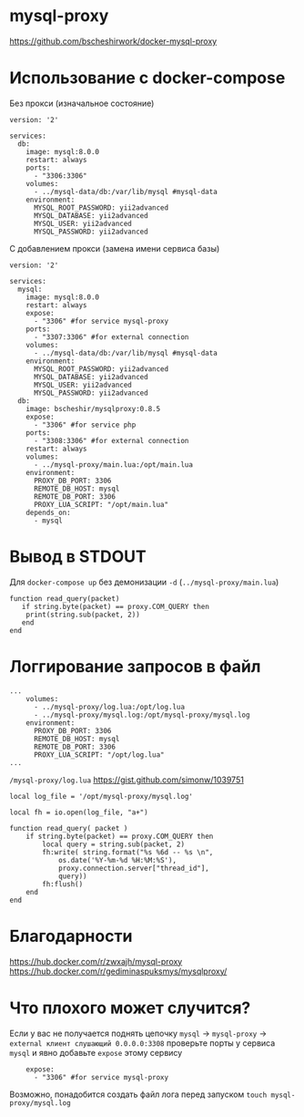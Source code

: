 # mysql-proxy
https://github.com/bscheshirwork/docker-mysql-proxy

# Использование с docker-compose

Без прокси (изначальное состояние)
```
version: '2'

services:
  db:
    image: mysql:8.0.0
    restart: always
    ports:
      - "3306:3306"
    volumes:
      - ../mysql-data/db:/var/lib/mysql #mysql-data
    environment:
      MYSQL_ROOT_PASSWORD: yii2advanced
      MYSQL_DATABASE: yii2advanced
      MYSQL_USER: yii2advanced
      MYSQL_PASSWORD: yii2advanced
```

С добавлением прокси (замена имени сервиса базы)
```
version: '2'

services:
  mysql:
    image: mysql:8.0.0
    restart: always
    expose:
      - "3306" #for service mysql-proxy
    ports:
      - "3307:3306" #for external connection
    volumes:
      - ../mysql-data/db:/var/lib/mysql #mysql-data
    environment:
      MYSQL_ROOT_PASSWORD: yii2advanced
      MYSQL_DATABASE: yii2advanced
      MYSQL_USER: yii2advanced
      MYSQL_PASSWORD: yii2advanced
  db:
    image: bscheshir/mysqlproxy:0.8.5
    expose:
      - "3306" #for service php
    ports:
      - "3308:3306" #for external connection
    restart: always
    volumes: 
      - ../mysql-proxy/main.lua:/opt/main.lua
    environment:
      PROXY_DB_PORT: 3306
      REMOTE_DB_HOST: mysql
      REMOTE_DB_PORT: 3306
      PROXY_LUA_SCRIPT: "/opt/main.lua"
    depends_on:
      - mysql
```

# Вывод в STDOUT
Для `docker-compose up` без демонизации `-d` (`../mysql-proxy/main.lua`)
```
function read_query(packet)
   if string.byte(packet) == proxy.COM_QUERY then
	print(string.sub(packet, 2))
   end
end
```

# Логгирование запросов в файл 

```
...
    volumes:
      - ../mysql-proxy/log.lua:/opt/log.lua
      - ../mysql-proxy/mysql.log:/opt/mysql-proxy/mysql.log
    environment:
      PROXY_DB_PORT: 3306
      REMOTE_DB_HOST: mysql
      REMOTE_DB_PORT: 3306
      PROXY_LUA_SCRIPT: "/opt/log.lua"
...
```

`/mysql-proxy/log.lua` https://gist.github.com/simonw/1039751
```
local log_file = '/opt/mysql-proxy/mysql.log'

local fh = io.open(log_file, "a+")

function read_query( packet )
    if string.byte(packet) == proxy.COM_QUERY then
        local query = string.sub(packet, 2)
        fh:write( string.format("%s %6d -- %s \n", 
            os.date('%Y-%m-%d %H:%M:%S'), 
            proxy.connection.server["thread_id"], 
            query)) 
        fh:flush()
    end
end
```
# Благодарности

https://hub.docker.com/r/zwxajh/mysql-proxy
https://hub.docker.com/r/gediminaspuksmys/mysqlproxy/

# Что плохого может случится?
Если у вас не получается поднять цепочку `mysql` -> `mysql-proxy` -> `external клиент слушающий 0.0.0.0:3308`
проверьте порты у сервиса `mysql` и явно добавьте `expose` этому сервису
```
    expose:
      - "3306" #for service mysql-proxy
```

Возможно, понадобится создать файл лога перед запуском 
 ```touch mysql-proxy/mysql.log```
